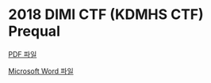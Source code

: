 # 2018 DIMI CTF (KDMHS CTF) Prequal

[PDF 파일](dimictf-prequal.pdf)

[Microsoft Word 파일](dimictf-prequal.docx)